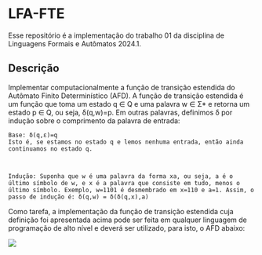 # LFA-FTE
Esse repositório é a implementação do trabalho 01 da disciplina de Linguagens Formais e Autômatos 2024.1.

## Descrição

Implementar computacionalmente a função de transição estendida do Autômato Finito Determinístico (AFD). A função de transição estendida é um função que toma um estado q ∈ Q e uma palavra w ∈ Σ* e retorna um estado p ∈ Q, ou seja, δ(q,w)=p. Em outras palavras, definimos δ por indução sobre o comprimento da palavra de entrada:

     

	Base: δ(q,ε)=q
	Isto é, se estamos no estado q e lemos nenhuma entrada, então ainda continuamos no estado q.

     

	Indução: Suponha que w é uma palavra da forma xa, ou seja, a é o último símbolo de w, e x é a palavra que consiste em tudo, menos o último símbolo. Exemplo, w=1101 é desmembrado em x=110 e a=1. Assim, o passo de indução é: δ(q,w) = δ(δ(q,x),a)

Como tarefa, a implementação da função de transição estendida cuja definição foi apresentada acima pode ser feita em qualquer linguagem de programação de alto nível e deverá ser utilizado, para isto, o AFD abaixo:

![](/scr/AFD.png)